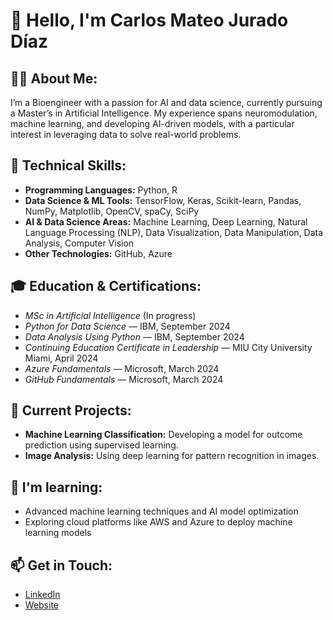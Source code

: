 # 👋 Hello, I'm Carlos Mateo Jurado Díaz

## 🧑‍💻 About Me:
I’m a Bioengineer with a passion for AI and data science, currently pursuing a Master’s in Artificial Intelligence. My experience spans neuromodulation, machine learning, and developing AI-driven models, with a particular interest in leveraging data to solve real-world problems.

## 🔧 Technical Skills:
- **Programming Languages:** Python, R
- **Data Science & ML Tools:** TensorFlow, Keras, Scikit-learn, Pandas, NumPy, Matplotlib, OpenCV, spaCy, SciPy
- **AI & Data Science Areas:** Machine Learning, Deep Learning, Natural Language Processing (NLP), Data Visualization, Data Manipulation, Data Analysis, Computer Vision
- **Other Technologies:** GitHub, Azure

## 🎓 Education & Certifications:
- *MSc in Artificial Intelligence* (In progress)
- *Python for Data Science* — IBM, September 2024
- *Data Analysis Using Python* — IBM, September 2024
- *Continuing Education Certificate in Leadership* — MIU City University Miami, April 2024
- *Azure Fundamentals* — Microsoft, March 2024
- *GitHub Fundamentals* — Microsoft, March 2024

## 🚀 Current Projects:
- **Machine Learning Classification:** Developing a model for outcome prediction using supervised learning.
- **Image Analysis:** Using deep learning for pattern recognition in images.  

## 🌱 I'm learning:
- Advanced machine learning techniques and AI model optimization
- Exploring cloud platforms like AWS and Azure to deploy machine learning models  

## 📫 Get in Touch:
- [LinkedIn](https://www.linkedin.com/in/engjurado)
- [Website](http://engjurado.tech)
